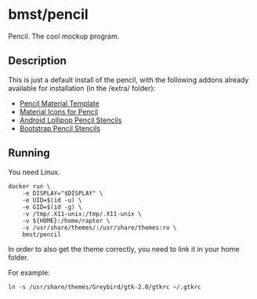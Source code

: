 bmst/pencil
===========

Pencil. The cool mockup program.

Description
-----------

This is just a default install of the pencil, with the following addons already available for installation (in the /extra/ folder):
* [Pencil Material Template](https://github.com/DaniGuardiola/pencil-material-template/)
* [Material Icons for Pencil](https://github.com/nathanielw/Material-Icons-for-Pencil/)
* [Android Lollipop Pencil Stencils](https://github.com/nathanielw/Android-Lollipop-Pencil-Stencils/)
* [Bootstrap Pencil Stencils](https://github.com/nathanielw/Bootstrap-Pencil-Stencils/)

Running
-------

You need Linux.

```shell
docker run \
    -e DISPLAY="$DISPLAY" \
    -e UID=$(id -u) \
    -e GID=$(id -g) \
    -v /tmp/.X11-unix:/tmp/.X11-unix \
    -v ${HOME}:/home/raptor \
    -v /usr/share/themes/:/usr/share/themes:ro \
    bmst/pencil
```

In order to also get the theme correctly, you need to link it in your home folder.

For example:

```shell
ln -s /usr/share/themes/Greybird/gtk-2.0/gtkrc ~/.gtkrc
```


